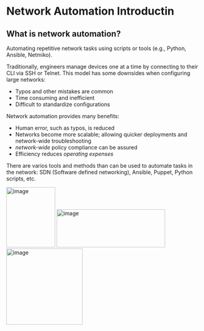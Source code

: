 # Network Automation Introductin 

## What is network automation?
Automating repetitive network tasks using scripts or tools (e.g., Python, Ansible, Netmiko).

Traditionally, engineers manage devices one at a time by connecting to their CLI via SSH or Telnet. This model has some downsides when configuring large networks:

- Typos and other mistakes are common
- Time consuming and inefficient
- Difficult to standardize configurations

Network automation provides many benefits:

- Human error, such as typos, is reduced
- Networks become more scalable; allowing quicker deployments and network-wide troubleshooting
- *network-wide* policy compliance can be assured
- Efficiency reduces *operating expenses*

There are varios tools and methods than can be used to automate tasks in the network: SDN (Software defined networking), Ansible, Puppet, Python scripts, etc.

<img width="128" height="158" alt="image" src="https://github.com/user-attachments/assets/40a41d3b-1bd4-4b4e-91bb-38c2b4ec0134" />


<img width="285" height="100" alt="image" src="https://github.com/user-attachments/assets/d48dfb1d-49dd-4d11-ae7f-4b8b9bb72303" />


<img width="200" height="200" alt="image" src="https://github.com/user-attachments/assets/990eb809-48d6-445d-8849-9646e906b0ec" />



















